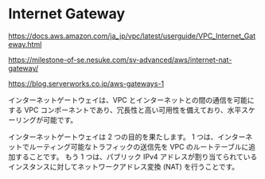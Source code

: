 # Internet Gateway

https://docs.aws.amazon.com/ja_jp/vpc/latest/userguide/VPC_Internet_Gateway.html

https://milestone-of-se.nesuke.com/sv-advanced/aws/internet-nat-gateway/

https://blog.serverworks.co.jp/aws-gateways-1

インターネットゲートウェイは、VPC とインターネットとの間の通信を可能にする VPC コンポーネントであり、冗長性と高い可用性を備えており、水平スケーリングが可能です。

インターネットゲートウェイは 2 つの目的を果たします。
1 つは、インターネットでルーティング可能なトラフィックの送信先を VPC のルートテーブルに追加することです。
もう 1 つは、パブリック IPv4 アドレスが割り当てられているインスタンスに対してネットワークアドレス変換 (NAT) を行うことです。
